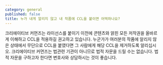 ```yaml
---
category: general
published: false
title: 누가 내게 알리지 않고 내 작품에 CCL을 붙이면 어떡하나요?
---
```


크리에이티브 커먼즈는 라이선스를 붙이기 이전에 콘텐츠와 얽힌 모든 저작권을 올바르게 이해하고 CCL을 적용하길 권고하고 있습니다. 누군가가 여러분의 작품에 알리지 않은 상태에서 무단으로 CCL을 붙였다면 그 사람에게 해당 CCL을 제거하도록 알리십시오. 크리에이티브 커먼즈는 법관련 기관이 아니므로 법적 자문을 드릴 수는 없습니다. 법적 자문을 구하고자 한다면 변호사와 상담하시는 것이 좋습니다.


